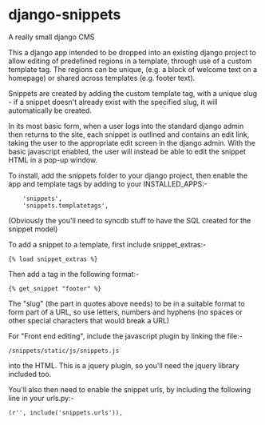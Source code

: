 django-snippets
===============

A really small django CMS

This a django app intended to be dropped into an existing django project to allow editing of 
predefined regions in a template, through use of a custom template tag. The regions can be unique,
(e.g. a block of welcome text on a homepage) or shared across templates (e.g. footer text).

Snippets are created by adding the custom template tag, with a unique slug - if a snippet doesn't already 
exist with the specified slug, it will automatically be created.

In its most basic form, when a user logs into the standard django admin then returns to the site,
each snippet is outlined and contains an edit link, taking the user to the appropriate edit screen
in the django admin. With the basic javascript enabled, the user will instead be able to edit the
snippet HTML in a pop-up window.

To install, add the snippets folder to your django project, then enable the app and template tags by adding
to your INSTALLED_APPS:-

```
    'snippets',
    'snippets.templatetags',
```

(Obviously the you'll need to syncdb stuff to have the SQL created for the snippet model)

To add a snippet to a template, first include snippet_extras:-

```{% load snippet_extras %}```

Then add a tag in the following format:-

```{% get_snippet "footer" %}```

The "slug" (the part in quotes above needs) to be in a suitable format to form part of a URL, so use 
letters, numbers and hyphens (no spaces or other special characters that would break a URL)

For "Front end editing", include the javascript plugin by linking the file:-

``` /snippets/static/js/snippets.js ```

into the HTML. This is a jquery plugin, so you'll need the jquery library included too.

You'll also then need to enable the snippet urls, by including the following line in your urls.py:-

```(r'', include('snippets.urls')),```